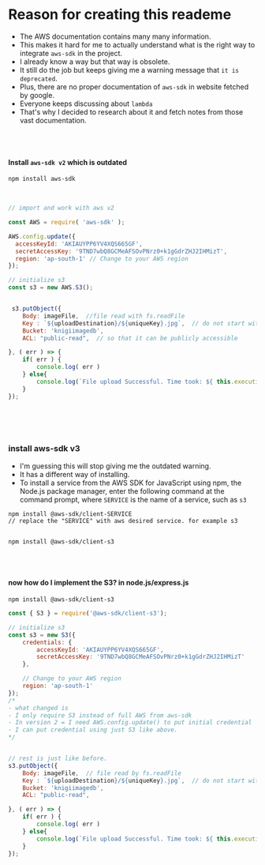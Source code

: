 # Reason for creating this reademe
* The AWS documentation contains many many information.
* This makes it hard for me to actually understand what is the right way to integrate `aws-sdk` in the project.
* I already know a way but that way is obsolete.
* It still do the job but keeps giving me a warning message that `it is deprecated`.
* Plus, there are no proper documentation of `aws-sdk` in website fetched by google.
* Everyone keeps discussing about `lambda`
* That's why I decided to research about it and fetch notes from those vast documentation.

<br>
<br>

#### Install `aws-sdk v2` which is outdated
```console
npm install aws-sdk
```

<br>

```javascript
// import and work with aws v2

const AWS = require( 'aws-sdk' );

AWS.config.update({
  accessKeyId: 'AKIAUYPP6YV4XQS665GF',
  secretAccessKey: '9TND7wbQ8GCMeAFSOvPNrz0+k1gGdrZHJ2IHMizT',
  region: 'ap-south-1' // Change to your AWS region
});

// initialize s3
const s3 = new AWS.S3();


 s3.putObject({
    Body: imageFile,  //file read with fs.readFile
    Key : `${uploadDestination}/${uniqueKey}.jpg`,  // do not start with "/", it will create a file with name "/"
    Bucket: 'knigiimagedb',
    ACL: "public-read",  // so that it can be publicly accessible

}, ( err ) => {
    if( err ) {
        console.log( err ) 
    } else{
        console.log(`File upload Successful. Time took: ${ this.executionTime }ms`);
    } 
});
```


<br>
<br>
<br>

### install aws-sdk v3
* I'm guessing this will stop giving me the outdated warning.
* It has a different way of installing.
* To install a service from the AWS SDK for JavaScript using npm, the Node.js package manager, enter the following command at the command prompt, where `SERVICE` is the name of a service, such as `s3`

```console
npm install @aws-sdk/client-SERVICE
// replace the "SERVICE" with aws desired service. for example s3


npm install @aws-sdk/client-s3
```

<br>
<br>

#### now how do I implement the S3? in node.js/express.js
```console
npm install @aws-sdk/client-s3
```

```javascript
const { S3 } = require('@aws-sdk/client-s3');

// initialize s3
const s3 = new S3({
    credentials: {
        accessKeyId: 'AKIAUYPP6YV4XQS665GF',
        secretAccessKey: '9TND7wbQ8GCMeAFSOvPNrz0+k1gGdrZHJ2IHMizT'
    },

    // Change to your AWS region
    region: 'ap-south-1'
});
/*
- what changed is
- I only require S3 instead of full AWS from aws-sdk
- In version 2 = I need AWS.config.update() to put initial credential
- I can put credential using just S3 like above.
*/


// rest is just like before.
s3.putObject({
    Body: imageFile,  // file read by fs.readFile
    Key : `${uploadDestination}/${uniqueKey}.jpg`,  // do not start with "/", it will create a file with name "/"
    Bucket: 'knigiimagedb',
    ACL: "public-read",

}, ( err ) => {
    if( err ) {
        console.log( err ) 
    } else{
        console.log(`File upload Successful. Time took: ${ this.executionTime }ms`);
    } 
});

```
